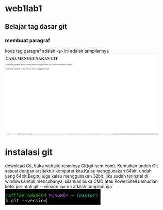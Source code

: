 # web1lab1
## Belajar tag dasar git

### membuat paragraf
kode tag paragraf adalah `<p>`
ini adalah tampilannya
![Gambar 1](screenshot/ss1.png)
# instalasi git
download Git, buka website resminya Git(git-scm.com).
Kemudian unduh Git sesuai dengan arsitektur komputer kita.Kalau menggunakan 64bit, unduh yang 64bit.Begitu juga kalau menggunakan 32bit.
jika sudah terinstal di windows.untuk mencobanya, silahkan buka CMD atau PowerShell kemudian ketik perintah git --version `<p>`
ini adalah tampilannya
![Gambar 1](screenshot/ss2.png)